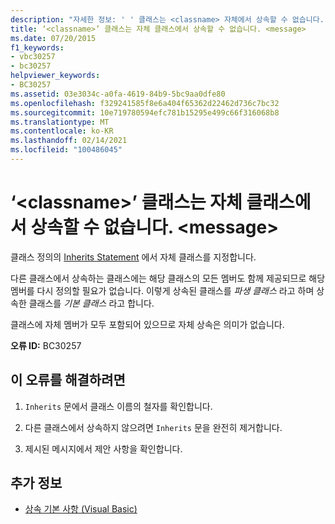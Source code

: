 ```yaml
---
description: "자세한 정보: ' ' 클래스는 <classname> 자체에서 상속할 수 없습니다. <message>"
title: ‘<classname>’ 클래스는 자체 클래스에서 상속할 수 없습니다. <message>
ms.date: 07/20/2015
f1_keywords:
- vbc30257
- bc30257
helpviewer_keywords:
- BC30257
ms.assetid: 03e3034c-a0fa-4619-84b9-5bc9aa0dfe80
ms.openlocfilehash: f329241585f8e6a404f65362d22462d736c7bc32
ms.sourcegitcommit: 10e719780594efc781b15295e499c66f316068b8
ms.translationtype: MT
ms.contentlocale: ko-KR
ms.lasthandoff: 02/14/2021
ms.locfileid: "100486045"
---
```

# <a name="class-classname-cannot-inherit-from-itself-message"></a>‘\<classname>’ 클래스는 자체 클래스에서 상속할 수 없습니다. \<message>

클래스 정의의 [Inherits Statement](../language-reference/statements/inherits-statement.md) 에서 자체 클래스를 지정합니다.  
  
 다른 클래스에서 상속하는 클래스에는 해당 클래스의 모든 멤버도 함께 제공되므로 해당 멤버를 다시 정의할 필요가 없습니다. 이렇게 상속된 클래스를 *파생 클래스* 라고 하며 상속한 클래스를 *기본 클래스* 라고 합니다.  
  
 클래스에 자체 멤버가 모두 포함되어 있으므로 자체 상속은 의미가 없습니다.  
  
 **오류 ID:** BC30257  
  
## <a name="to-correct-this-error"></a>이 오류를 해결하려면  
  
1. `Inherits` 문에서 클래스 이름의 철자를 확인합니다.  
  
2. 다른 클래스에서 상속하지 않으려면 `Inherits` 문을 완전히 제거합니다.  
  
3. 제시된 메시지에서 제안 사항을 확인합니다.  
  
## <a name="see-also"></a>추가 정보

- [상속 기본 사항 (Visual Basic)](../programming-guide/language-features/objects-and-classes/inheritance-basics.md)
